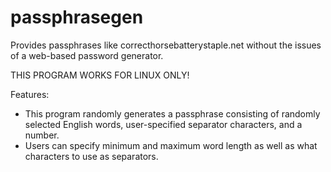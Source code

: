 # passphrasegen
Provides passphrases like correcthorsebatterystaple.net without the issues of a web-based password generator.

THIS PROGRAM WORKS FOR LINUX ONLY!

Features:
- This program randomly generates a passphrase consisting of randomly selected English words, user-specified separator characters, and a number.
- Users can specify minimum and maximum word length as well as what characters to use as separators.
